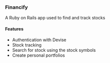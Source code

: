 ### Financify
A Ruby on Rails app used to find and track stocks

#### Features
* Authentication with Devise
* Stock tracking
* Search for stock using the stock symbols
* Create personal portfolios
